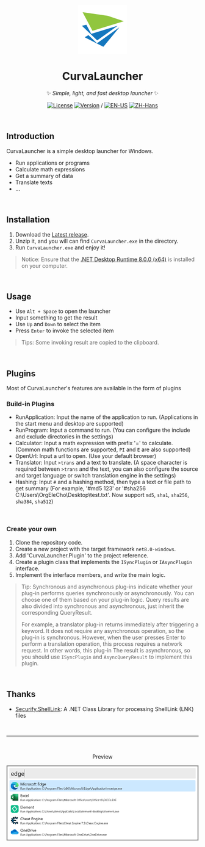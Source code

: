 <div align="center">

![Icon](/Assets/Icon128.png)

# CurvaLauncher

✨ *Simple, light, and fast desktop launcher* ✨

[![License](https://img.shields.io/github/license/OrgEleCho/CurvaLauncher
)](LICENSE.txt) [![Version](https://img.shields.io/github/v/release/OrgEleCho/CurvaLauncher?include_prereleases
)](https://github.com/OrgEleCho/CurvaLauncher/releases) / [![EN-US](https://img.shields.io/badge/EN-US-blue)](README.md) [![ZH-Hans](https://img.shields.io/badge/中文-简体-red)](README.zh.md)

</div>

<br />

## Introduction

CurvaLauncher is a simple desktop launcher for Windows. 

- Run applications or programs
- Calculate math expressions
- Get a summary of data
- Translate texts
- ...

<br />

## Installation

1. Download the [Latest release](https://github.com/OrgEleCho/CurvaLauncher/releases).
2. Unzip it, and you will can find `CurvaLauncher.exe` in the directory.
3. Run `CurvaLauncher.exe` and enjoy it!

> Notice: Ensure that the [.NET Desktop Runtime 8.0.0 (x64)](https://dotnet.microsoft.com/en-us/download/dotnet/8.0) is installed on your computer.

<br />

## Usage

- Use `Alt + Space` to open the launcher
- Input something to get the result
- Use `Up` and `Down` to select the item
- Press `Enter` to invoke the selected item

> Tips: Some invoking result are copied to the clipboard.

<br />

## Plugins

Most of CurvaLauncher's features are available in the form of plugins

### Build-in Plugins

- RunApplication: Input the name of the application to run.
  (Applications in the start menu and desktop are supported)
- RunProgram: Input a command to run.
  (You can configure the include and exclude directories in the settings)
- Calculator: Input a math expression with prefix '=' to calculate.
  (Common math functions are supported, `PI` and `E` are also supported)
- OpenUrl: Input a url to open.
  (Use your default browser)
- Translator: Input `>trans` and a text to translate. 
  (A space character is required between `>trans` and the text, you can also configure the source and target language or switch translation engine in the settings)
- Hashing: Input `#` and a hashing method, then type a text or file path to get summary
  (For example, '#md5 123' or '#sha256 C:\Users\OrgEleCho\Desktop\test.txt'. Now support `md5`, `sha1`, `sha256`, `sha384`, `sha512`)

<br />

### Create your own

1. Clone the repository code.
2. Create a new project with the target framework `net8.0-windows`.
3. Add 'CurvaLauncher.Plugin' to the project reference.
4. Create a plugin class that implements the `ISyncPlugin` or `IAsyncPlugin` interface.
5. Implement the interface members, and write the main logic.

> Tip: Synchronous and asynchronous plug-ins indicate whether your plug-in performs queries synchronously or asynchronously. You can choose one of them based on your plug-in logic. Query results are also divided into synchronous and asynchronous, just inherit the corresponding QueryResult.
> 
> For example, a translator plug-in returns immediately after triggering a keyword. It does not require any asynchronous operation, so the plug-in is synchronous. However, when the user presses Enter to perform a translation operation, this process requires a network request. In other words, this plug-in The result is asynchronous, so you should use `ISyncPlugin` and `AsyncQueryResult` to implement this plugin.

<br />

## Thanks

- [Securify.ShellLink](https://github.com/securifybv/ShellLink/): A .NET Class Library for processing ShellLink (LNK) files

<br />

---

<br />

<div align="center">

Preview

![](/Assets/Preview.png)

</div>
